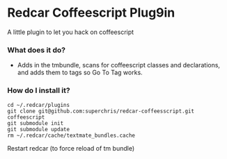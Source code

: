 Redcar Coffeescript Plug9in
============

A little plugin to let you hack on coffeescript

### What does it do?

 - Adds in the tmbundle, scans for coffeescript classes and declarations, and adds them to tags so Go To Tag works.

### How do I install it?

    cd ~/.redcar/plugins
    git clone git@github.com:superchris/redcar-coffeesscript.git coffeescript
    git submodule init
    git submodule update
    rm ~/.redcar/cache/textmate_bundles.cache

Restart redcar (to force reload of tm bundle)
